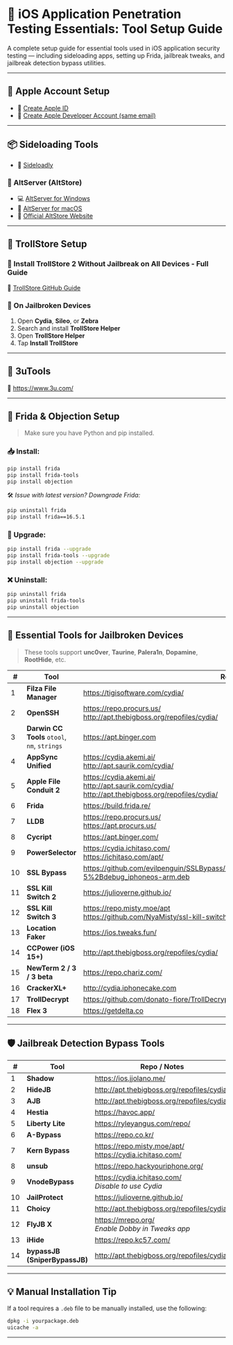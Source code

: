 # 📱 iOS Application Penetration Testing Essentials: Tool Setup Guide

A complete setup guide for essential tools used in iOS application security testing — including sideloading apps, setting up Frida, jailbreak tweaks, and jailbreak detection bypass utilities.

---

## 🧾 Apple Account Setup

- 🔗 [Create Apple ID](https://account.apple.com/account)
- 🔗 [Create Apple Developer Account (same email)](https://account.apple.com/account?appId=632&returnUrl=https%3A%2F%2Fdeveloper.apple.com%2Faccount%2F)

---

## 📦 Sideloading Tools

- 🔗 [Sideloadly](https://sideloadly.io/#download)

### 🔹 AltServer (AltStore)
- 💻 [AltServer for Windows](https://cdn.altstore.io/file/altstore/altinstaller.zip)
- 🍎 [AltServer for macOS](https://cdn.altstore.io/file/altstore/altserver.zip)
- 🔗 [Official AltStore Website](https://altstore.io/)

---

## 🧙 TrollStore Setup

### 🔸 Install TrollStore 2 Without Jailbreak on All Devices - Full Guide  
🔗 [TrollStore GitHub Guide](https://github.com/iOSGuides/installing-trollstore)

### 🔸 On Jailbroken Devices

1. Open **Cydia**, **Sileo**, or **Zebra**
2. Search and install **TrollStore Helper**
3. Open **TrollStore Helper**
4. Tap **Install TrollStore**

---

## 🧰 3uTools

🔗 https://www.3u.com/

---

## 🧠 Frida & Objection Setup

> Make sure you have Python and pip installed.

### 📥 Install:

```bash
pip install frida
pip install frida-tools
pip install objection
```

🛠️ *Issue with latest version? Downgrade Frida:*

```bash
pip uninstall frida
pip install frida==16.5.1
```

### 🔄 Upgrade:

```bash
pip install frida --upgrade
pip install frida-tools --upgrade
pip install objection --upgrade
```

### ❌ Uninstall:

```bash
pip uninstall frida
pip uninstall frida-tools
pip uninstall objection
```

---

## 🧰 Essential Tools for Jailbroken Devices

> These tools support **unc0ver**, **Taurine**, **Palera1n**, **Dopamine**, **RootHide**, etc.

| #  | Tool                       | Repo / Notes |
|----|----------------------------|--------------|
| 1  | **Filza File Manager**         | https://tigisoftware.com/cydia/ |
| 2  | **OpenSSH**                    | https://repo.procurs.us/ <br> http://apt.thebigboss.org/repofiles/cydia/ |
| 3  | **Darwin CC Tools** `otool`, `nm`, `strings` | https://apt.binger.com |
| 4  | **AppSync Unified**           | https://cydia.akemi.ai/ <br> http://apt.saurik.com/cydia/ |
| 5  | **Apple File Conduit 2**      | https://cydia.akemi.ai/ <br> http://apt.saurik.com/cydia/ <br> http://apt.thebigboss.org/repofiles/cydia/ |
| 6  | **Frida**                     | https://build.frida.re/ |
| 7  | **LLDB**                      | https://repo.procurs.us/ <br> https://apt.procurs.us/ |
| 8  | **Cycript**                   | https://apt.binger.com/ |
| 9  | **PowerSelector**             | https://cydia.ichitaso.com/ <br> https://ichitaso.com/apt/ |
| 10 | **SSL Bypass**                | https://github.com/evilpenguin/SSLBypass/blob/main/packages/com.evilpenguin.sslbypass_1.0-5%2Bdebug_iphoneos-arm.deb |
| 11 | **SSL Kill Switch 2**         | https://julioverne.github.io/ |
| 12 | **SSL Kill Switch 3**         | https://repo.misty.moe/apt <br> https://github.com/NyaMisty/ssl-kill-switch3/releases/tag/v1.5.1 |
| 13 | **Location Faker**            | https://ios.tweaks.fun/ |
| 14 | **CCPower (iOS 15+)**         | http://apt.thebigboss.org/repofiles/cydia/ |
| 15 | **NewTerm 2 / 3 / 3 beta**    | https://repo.chariz.com/ |
| 16 | **CrackerXL+**                | http://cydia.iphonecake.com |
| 17 | **TrollDecrypt**              | https://github.com/donato-fiore/TrollDecrypt/releases |
| 18 | **Flex 3**                    | https://getdelta.co |

---

## 🛡️ Jailbreak Detection Bypass Tools

| #  | Tool                      | Repo / Notes |
|----|---------------------------|--------------|
| 1  | **Shadow**                | https://ios.jjolano.me/ |
| 2  | **HideJB**                | http://apt.thebigboss.org/repofiles/cydia/ |
| 3  | **AJB**                   | http://apt.thebigboss.org/repofiles/cydia/ |
| 4  | **Hestia**                | https://havoc.app/ |
| 5  | **Liberty Lite**          | https://ryleyangus.com/repo/ |
| 6  | **A-Bypass**              | https://repo.co.kr/ |
| 7  | **Kern Bypass**           | https://repo.misty.moe/apt/ <br> https://cydia.ichitaso.com/ |
| 8  | **unsub**                 | https://repo.hackyouriphone.org/ |
| 9  | **VnodeBypass**           | https://cydia.ichitaso.com/ <br> *Disable to use Cydia* |
| 10 | **JailProtect**           | https://julioverne.github.io/ |
| 11 | **Choicy**                | http://apt.thebigboss.org/repofiles/cydia/ |
| 12 | **FlyJB X**               | https://mrepo.org/ <br> *Enable Dobby in Tweaks app* |
| 13 | **iHide**                 | https://repo.kc57.com/ |
| 14 | **bypassJB (SniperBypassJB)** | http://apt.thebigboss.org/repofiles/cydia/ |

---

## 💡 Manual Installation Tip

If a tool requires a `.deb` file to be manually installed, use the following:

```sh
dpkg -i yourpackage.deb
uicache -a
```

---
